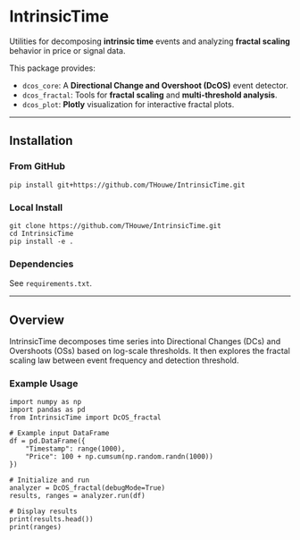 # IntrinsicTime

Utilities for decomposing **intrinsic time** events and analyzing **fractal scaling** behavior in price or signal data.

This package provides:
- `dcos_core`: A **Directional Change and Overshoot (DcOS)** event detector.
- `dcos_fractal`: Tools for **fractal scaling** and **multi-threshold analysis**.
- `dcos_plot`: **Plotly** visualization for interactive fractal plots.

---

## Installation

### From GitHub
```
pip install git+https://github.com/THouwe/IntrinsicTime.git
```

### Local Install
```
git clone https://github.com/THouwe/IntrinsicTime.git
cd IntrinsicTime
pip install -e .
```

### Dependencies
See `requirements.txt`.

---

## Overview

IntrinsicTime decomposes time series into Directional Changes (DCs) and Overshoots (OSs) based on log-scale thresholds.
It then explores the fractal scaling law between event frequency and detection threshold.

### Example Usage
```
import numpy as np
import pandas as pd
from IntrinsicTime import DcOS_fractal

# Example input DataFrame
df = pd.DataFrame({
    "Timestamp": range(1000),
    "Price": 100 + np.cumsum(np.random.randn(1000))
})

# Initialize and run
analyzer = DcOS_fractal(debugMode=True)
results, ranges = analyzer.run(df)

# Display results
print(results.head())
print(ranges)
```
